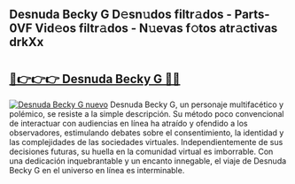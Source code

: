 ## Desnuda Becky G D𝚎sn𝚞dos filtr𝚊dos - Parts-0VF Vid𝚎os filtr𝚊dos - N𝚞evas f𝚘tos atr𝚊ctivas drkXx

# <h2><a href="http://mba34k.tromn.icu/?c=Desnuda+Becky+G">🔗👉👉👉 Desnuda Becky G 🔗🔗</a></h2>

[![Desnuda Becky G nuevo](https://i.imgur.com/pEAQMta.gif)](http://mba34k.tromn.icu/?c=Desnuda+Becky+G)
Desnuda Becky G, un personaje multifacético y polémico, se resiste a la simple descripción. Su método poco convencional de interactuar con audiencias en línea ha atraído y ofendido a los observadores, estimulando debates sobre el consentimiento, la identidad y las complejidades de las sociedades virtuales. Independientemente de sus decisiones futuras, su huella en la comunidad virtual es imborrable. Con una dedicación inquebrantable y un encanto innegable, el viaje de Desnuda Becky G en el universo en línea es interminable.
